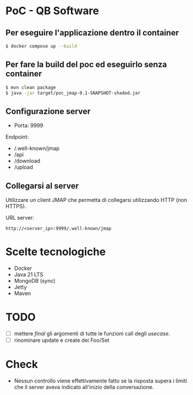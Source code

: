 <!-- LTeX: language=it -->
# PoC - QB Software
## Per eseguire l'applicazione dentro il container
```bash
$ docker compose up --build
```

## Per fare la build del poc ed eseguirlo senza container
```bash
$ mvn clean package
$ java -jar target/poc_jmap-0.1-SNAPSHOT-shaded.jar
```
## Configurazione server
- Porta: 9999

Endpoint:
- /.well-known/jmap
- /api
- /download
- /upload

## Collegarsi al server
Utilizzare un client JMAP che permetta di collegarsi utilizzando HTTP (non HTTPS).

URL server:
```
http://<server_ip>:9999/.well-known/jmap
```

# Scelte tecnologiche
- Docker
- Java 21 LTS
- MongoDB (sync)
- Jetty
- Maven

# TODO
- [ ] mettere *final* gli argomenti di tutte le funzioni call degli *usecase*.
- [ ] rinominare update e create dei Foo/Set

# Check
- Nessun controllo viene effettivamente fatto se la risposta supera i limiti che il server aveva indicato all'inizio della conversazione.